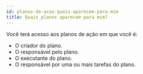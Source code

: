```yaml
---
id: planos-de-acao-quais-aparecem-para-mim
title: Quais planos aparecem para mim?
---
```


Você terá acesso aos planos de ação em que você é:
- O criador do plano.
- O responsável pelo plano.
- O executante do plano.
- O responsável por uma ou mais tarefas do plano.
